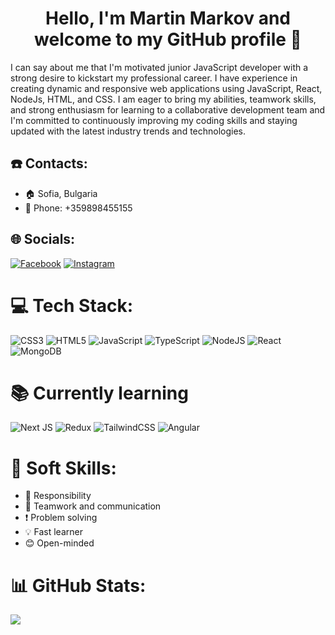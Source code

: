 <h1 align="center">Hello, I'm Martin Markov and welcome to my GitHub profile 👋 </h1>

I can say about me that I'm motivated junior JavaScript developer with a strong desire to kickstart my professional career. I have experience in creating dynamic and responsive web applications using JavaScript, React, NodeJs, HTML, and CSS.
I am eager to bring my abilities, teamwork skills, and strong enthusiasm for learning to a collaborative development team and I'm committed to continuously improving my coding skills and staying updated with the latest industry trends and technologies.

## ☎️ Contacts:
- 🏠 Sofia, Bulgaria
- 📱 Phone: +359898455155

## 🌐 Socials:
[![Facebook](https://img.shields.io/badge/Facebook-%231877F2.svg?logo=Facebook&logoColor=white)](https://facebook.com/https://www.facebook.com/martin.markov3) [![Instagram](https://img.shields.io/badge/Instagram-%23E4405F.svg?logo=Instagram&logoColor=white)](https://instagram.com/https://www.instagram.com/martin.s.markov/) 

# 💻 Tech Stack:
![CSS3](https://img.shields.io/badge/css3-%231572B6.svg?style=for-the-badge&logo=css3&logoColor=white) ![HTML5](https://img.shields.io/badge/html5-%23E34F26.svg?style=for-the-badge&logo=html5&logoColor=white) ![JavaScript](https://img.shields.io/badge/javascript-%23323330.svg?style=for-the-badge&logo=javascript&logoColor=%23F7DF1E) ![TypeScript](https://img.shields.io/badge/typescript-%23007ACC.svg?style=for-the-badge&logo=typescript&logoColor=white) ![NodeJS](https://img.shields.io/badge/node.js-6DA55F?style=for-the-badge&logo=node.js&logoColor=white) ![React](https://img.shields.io/badge/react-%2320232a.svg?style=for-the-badge&logo=react&logoColor=%2361DAFB) ![MongoDB](https://img.shields.io/badge/MongoDB-%234ea94b.svg?style=for-the-badge&logo=mongodb&logoColor=white)

# 📚 Currently learning
![Next JS](https://img.shields.io/badge/Next-black?style=for-the-badge&logo=next.js&logoColor=white)
![Redux](https://img.shields.io/badge/redux-%23593d88.svg?style=for-the-badge&logo=redux&logoColor=white)
![TailwindCSS](https://img.shields.io/badge/tailwindcss-%2338B2AC.svg?style=for-the-badge&logo=tailwind-css&logoColor=white)
![Angular](https://img.shields.io/badge/angular-%23DD0031.svg?style=for-the-badge&logo=angular&logoColor=white)

# 🧠 Soft Skills:
- 💪 Responsibility
- 🤝 Teamwork and communication
- ❗ Problem solving
- 💡 Fast learner
- 😊 Open-minded
# 📊 GitHub Stats:
![](https://github-readme-stats.vercel.app/api/top-langs/?username=martinMarkov13&theme=dracula&hide_border=false&include_all_commits=false&count_private=true&layout=compact)

<!-- Proudly created with GPRM ( https://gprm.itsvg.in ) -->
